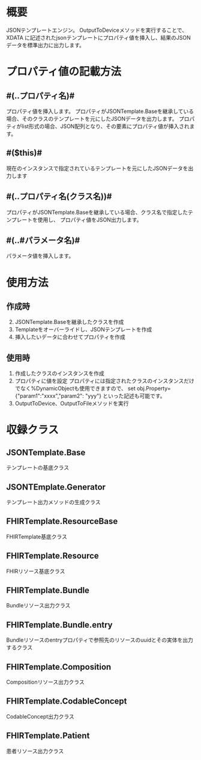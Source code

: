 # 概要
JSONテンプレートエンジン。
OutputToDeviceメソッドを実行することで、XDATA に記述されたjsonテンプレートにプロパティ値を挿入し、結果のJSONデータを標準出力に出力します。

# プロパティ値の記載方法

## \#(..プロパティ名)\#
プロパティ値を挿入します。
プロパティがJSONTemplate.Baseを継承している場合、そのクラスのテンプレートを元にしたJSONデータを出力します。
プロパティがlist形式の場合、JSON配列となり、その要素にプロパティ値が挿入されます。

## \#($this)\#
現在のインスタンスで指定されているテンプレートを元にしたJSONデータを出力します

## \#(..プロパティ名(クラス名))\#
プロパティがJSONTemplate.Baseを継承している場合、クラス名で指定したテンプレートを使用し、
プロパティ値をJSON出力します。

## \#(..#パラメータ名)\#
パラメータ値を挿入します。

# 使用方法
## 作成時
2) JSONTemplate.Baseを継承したクラスを作成
3) Templateをオーバーライドし、JSONテンプレートを作成
4) 挿入したいデータに合わせてプロパティを作成

## 使用時
1) 作成したクラスのインスタンスを作成
2) プロパティに値を設定
    プロパティには指定されたクラスのインスタンスだけでなく%DynamicObjectも使用できますので、
    set obj.Property={"param1":"xxxx","param2": "yyy"}
    といった記述も可能です。
3) OutputToDevice、OutputToFileメソッドを実行


# 収録クラス

## JSONTemplate.Base
テンプレートの基底クラス
## JSONTEmplate.Generator
テンプレート出力メソッドの生成クラス

## FHIRTemplate.ResourceBase
FHIRTemplate基底クラス

## FHIRTemplate.Resource
FHIRリソース基底クラス

## FHIRTemplate.Bundle
Bundleリソース出力クラス

## FHIRTemplate.Bundle.entry
Bundleリソースのentryプロパティで参照先のリソースのuuidとその実体を出力するクラス

## FHIRTemplate.Composition
Compositionリソース出力クラス

## FHIRTemplate.CodableConcept
CodableConcept出力クラス

## FHIRTemplate.Patient
患者リソース出力クラス